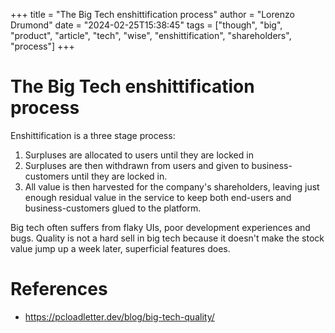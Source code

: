 +++
title = "The Big Tech enshittification process"
author = "Lorenzo Drumond"
date = "2024-02-25T15:38:45"
tags = ["though",  "big",  "product",  "article",  "tech",  "wise",  "enshittification",  "shareholders",  "process"]
+++


# The Big Tech enshittification process
Enshittification is a three stage process:

1. Surpluses are allocated to users until they are locked in
2. Surpluses are then withdrawn from users and given to business-customers until they are locked in.
3. All value is then harvested for the company's shareholders, leaving just enough residual value in the service to keep both end-users and business-customers glued to the platform.

Big tech often suffers from flaky UIs, poor development experiences and bugs. Quality is not a hard sell in big tech because it doesn't make the stock value jump up a week later, superficial features does.

# References
- https://pcloadletter.dev/blog/big-tech-quality/
